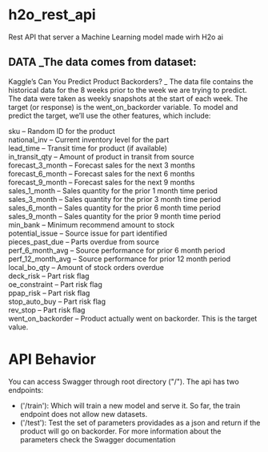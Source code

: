 # h2o_rest_api
Rest API that server a Machine Learning model made wirh H2o ai

## DATA _The data comes from dataset: 
Kaggle’s Can You Predict Product Backorders? _ The data file contains the historical data for the 8 weeks prior to the week we are trying to predict. The data were taken as weekly snapshots at the start of each week. The target (or response) is the went_on_backorder variable. To model and predict the target, we’ll use the other features, which include:

sku – Random ID for the product  
national_inv – Current inventory level for the part  
lead_time – Transit time for product (if available)  
in_transit_qty – Amount of product in transit from source  
forecast_3_month – Forecast sales for the next 3 months  
forecast_6_month – Forecast sales for the next 6 months  
forecast_9_month – Forecast sales for the next 9 months  
sales_1_month – Sales quantity for the prior 1 month time period  
sales_3_month – Sales quantity for the prior 3 month time period  
sales_6_month – Sales quantity for the prior 6 month time period  
sales_9_month – Sales quantity for the prior 9 month time period  
min_bank – Minimum recommend amount to stock  
potential_issue – Source issue for part identified  
pieces_past_due – Parts overdue from source  
perf_6_month_avg – Source performance for prior 6 month period  
perf_12_month_avg – Source performance for prior 12 month period  
local_bo_qty – Amount of stock orders overdue  
deck_risk – Part risk flag  
oe_constraint – Part risk flag  
ppap_risk – Part risk flag  
stop_auto_buy – Part risk flag  
rev_stop – Part risk flag  
went_on_backorder – Product actually went on backorder. This is the target value.  

# API Behavior
You can access Swagger through root directory ("/"). The api has two endpoints:
* ('/train'): Which will train a new model and serve it. So far, the train endpoint does not allow new datasets.
* ('/test'): Test the set of parameters providades as a json and return if the product will go on backorder. For more information about the parameters check the Swagger documentation
